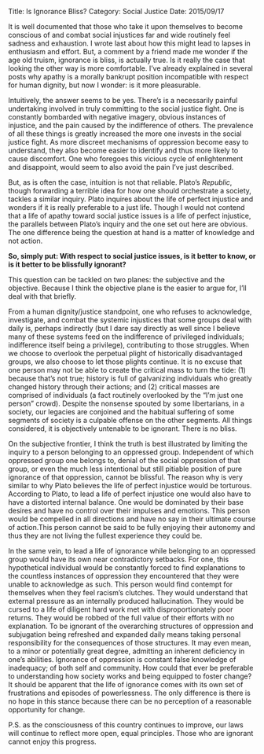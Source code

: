 Title: Is Ignorance Bliss?
Category: Social Justice
Date: 2015/09/17

It is well documented that those who take it upon themselves to become conscious of and combat social injustices far and wide routinely feel sadness and exhaustion. I wrote last about how this might lead to lapses in enthusiasm and effort. But, a comment by a friend made me wonder if the age old truism, ignorance is bliss, is actually true. Is it really the case that looking the other way is more comfortable. I’ve already explained in several posts why apathy is a morally bankrupt position incompatible with respect for human dignity, but now I wonder: is it more pleasurable.

Intuitively, the answer seems to be yes. There’s is a necessarily painful undertaking involved in truly committing to the social justice fight. One is constantly bombarded with negative imagery, obvious instances of injustice, and the pain caused by the indifference of others. The prevalence of all these things is greatly increased the more one invests in the social justice fight. As more discreet mechanisms of oppression become easy to understand, they also become easier to identify and thus more likely to cause discomfort. One who foregoes this vicious cycle of enlightenment and disappoint, would seem to also avoid the pain I’ve just described.

But, as is often the case, intuition is not that reliable. Plato’s *Republic*, though forwarding a terrible idea for how one should orchestrate a society, tackles a similar inquiry. Plato inquires about the life of perfect injustice and wonders if it is really preferable to a just life. Though I would not contend that a life of apathy toward social justice issues is a life of perfect injustice, the parallels between Plato’s inquiry and the one set out here are obvious. The one difference being the question at hand is a matter of knowledge and not action.

**So, simply put: With respect to social justice issues, is it better to know, or is it better to be blissfully ignorant?**

This question can be tackled on two planes: the subjective and the objective. Because I think the objective plane is the easier to argue for, I’ll deal with that briefly.

From a human dignity/justice standpoint, one who refuses to acknowledge, investigate, and combat the systemic injustices that some groups deal with daily is, perhaps indirectly (but I dare say directly as well since I believe many of these systems feed on the indifference of privileged individuals; indifference itself being a privilege), contributing to those struggles. When we choose to overlook the perpetual plight of historically disadvantaged groups, we also choose to let those plights continue. It is no excuse that one person may not be able to create the critical mass to turn the tide: (1) because that’s not true; history is full of galvanizing individuals who greatly changed history through their actions; and (2) critical masses are comprised of individuals (a fact routinely overlooked by the “I’m just one person” crowd). Despite the nonsense spouted by some libertarians, in a society, our legacies are conjoined and the habitual suffering of some segments of society is a culpable offense on the other segments. All things considered, it is objectively untenable to be ignorant. There is no bliss.

On the subjective frontier, I think the truth is best illustrated by limiting the inquiry to a person belonging to an oppressed group. Independent of which oppressed group one belongs to, denial of the social oppression of that group, or even the much less intentional but still pitiable position of pure ignorance of that oppression, cannot be blissful. The reason why is very similar to why Plato believes the life of perfect injustice would be torturous. According to Plato, to lead a life of perfect injustice one would also have to have a distorted internal balance. One would be dominated by their base desires and have no control over their impulses and emotions. This person would be compelled in all directions and have no say in their ultimate course of action.This person cannot be said to be fully enjoying their autonomy and thus they are not living the fullest experience they could be.

In the same vein, to lead a life of ignorance while belonging to an oppressed group would have its own near contradictory setbacks. For one, this hypothetical individual would be constantly forced to find explanations to the countless instances of oppression they encountered that they were unable to acknowledge as such. This person would find contempt for themselves when they feel racism’s clutches. They would understand that external pressure as an internally produced hallucination. They would be cursed to a life of diligent hard work met with disproportionately poor returns. They would be robbed of the full value of their efforts with no explanation. To be ignorant of the overarching structures of oppression and subjugation being refreshed and expanded daily means taking personal responsibility for the consequences of those structures. It may even mean, to a minor or potentially great degree, admitting an inherent deficiency in one’s abilities. Ignorance of oppression is constant false knowledge of inadequacy; of both self and community. How could that ever be preferable to understanding how society works and being equipped to foster change? It should be apparent that the life of ignorance comes with its own set of frustrations and episodes of powerlessness. The only difference is there is no hope in this stance because there can be no perception of a reasonable opportunity for change.

P.S. as the consciousness of this country continues to improve, our laws will continue to reflect more open, equal principles. Those who are ignorant cannot enjoy this progress.

